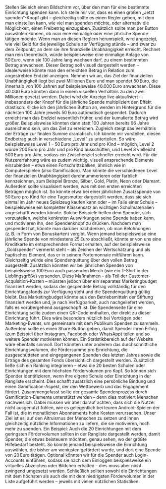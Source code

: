 
Stellen Sie sich einen Bildschirm vor, über den man für eine bestimmte Einrichtung spenden kann. Ich stelle mir vor, dass es einen großen „Jetzt spenden“-Knopf gibt – gleichzeitig sollte es einen Regler geben, mit dem man einstellen kann, wie viel man spenden möchte, oder alternativ die Möglichkeit, einen Freibetrag einzugeben. Zusätzlich sollte man per Button auswählen können, ob man eine einmalige oder eine jährliche Spende tätigen möchte.
Wenn man an diesen Reglern herumspielt, wird angezeigt, wie viel Geld für die jeweilige Schule zur Verfügung stünde – und zwar zu dem Zeitpunkt, an dem sie ihre finanzielle Unabhängigkeit erreicht. Rechnet man rein theoretisch, würde beispielsweise eine einmalige Anlage von 50 Euro, wenn sie 100 Jahre lang wachsen darf, zu einem bestimmten Betrag anwachsen. Dieser Betrag soll visuell dargestellt werden – idealerweise könnte man den erreichten Betrag in Relation zum angestrebten Endziel anzeigen. Nehmen wir an, das Ziel der finanziellen Unabhängigkeit liegt bei zwei Millionen Euro und man spendet 50 Euro, die innerhalb von 100 Jahren auf beispielsweise 40.000 Euro anwachsen. Diese 40.000 Euro könnten dann in einem visuellen Verhältnis zu den zwei Millionen gesetzt werden. Dabei wird die Anzeige live aktualisiert – insbesondere der Knopf für die jährliche Spende multipliziert den Effekt drastisch: Klicke ich den jährlichen Button an, werden im Hintergrund für die nächsten 100 Jahre jeweils 50 Euro automatisch gespendet. Dadurch erreicht man das Endziel wesentlich früher, und der kumulierte Betrag wird größer. Beispielsweise könnten dann statt 100 Jahren bereits 96 Jahre ausreichend sein, um das Ziel zu erreichen. Zugleich steigt das Verhältnis der Erträge zur finalen Summe dramatisch.
Ich könnte mir vorstellen, diesen Endbetrag auch in verschiedene „Level“ zu unterteilen. So wäre beispielsweise Level 1 – 50 Euro pro Jahr und pro Kind – möglich, Level 2 würde 200 Euro pro Jahr und pro Kind ausschütten, und Level 3 vielleicht 500 Euro pro Jahr, sodass ein Zwischenziel schneller erreicht wird.
Für die Nutzererfahrung wäre es zudem wichtig, visuell ansprechende Elemente einzubinden – etwa einen Fortschrittsbalken, ähnlich wie in Computerspielen (also Gamification). Man könnte die verschiedenen Level der finanziellen Unabhängigkeit durchnummerieren oder farblich kennzeichnen, zum Beispiel Bronze, Silber, Gold, Platin, Neon oder Diamant. Außerdem sollte visualisiert werden, was mit den ersten erreichten Beträgen möglich ist. So könnte etwa bei einer jährlichen Zusatzspende von 50 Euro pro Kind für eine Tagesmutter dargestellt werden, dass sie sich einmal im Jahr neues Spielzeug kaufen kann oder – im Falle einer Schule – beispielsweise ein kompletter Klassensatz an wichtigen Schulmaterialien angeschafft werden könnte. Solche Beispiele helfen dem Spender, sich vorzustellen, welche konkreten Auswirkungen seine Spende haben kann, und motivieren ihn, den Spendenknopf zu drücken.
Nachdem man gespendet hat, könnte man darüber nachdenken, ob man Belohnungen (z. B. in Form von Bonuskarten) vergibt. Wenn jemand beispielsweise eine jährliche Spende von mindestens 25 Euro abschließt, könnte er von uns eine Kreditkarte im entsprechenden Format erhalten, auf der beispielsweise „Goldspender“ vermerkt steht – als Zeichen der Wertschätzung und als haptisches Element, das er in seinem Portemonnaie mitführen kann. Gleichzeitig würde eine Spendenquittung über den vollen Betrag ausgestellt. Zusätzlich könnten wir bei jährlichen Spenden von beispielsweise 100 Euro auch passenden Merch (wie ein T-Shirt in der Lieblingsgröße) versenden. Diese Maßnahmen – als Teil der Customer-Acquisition-Kosten – müssten jedoch über ein separates Marketingbudget finanziert werden, sodass der gespendete Betrag vollständig für den Einrichtungsfonds zur Verfügung steht und die Spendenquittung gültig bleibt. Das Marketingbudget könnte aus den Betriebsmitteln der Stiftung finanziert werden und, je nach Verfügbarkeit, auch nachgeliefert werden, falls es vorübergehend ausgeschöpft ist.
Die Spendenseite für eine Einrichtung sollte zudem einen QR-Code enthalten, der direkt zu dieser Einrichtung führt. Dies wäre besonders nützlich bei Vorträgen oder Marketing-Events, um gemeinsam mit dem Publikum Spenden zu sammeln. Außerdem sollte es einen Share-Button geben, damit Spender ihren Erfolg (zum Beispiel über Instagram, Facebook oder WhatsApp) teilen und so weitere Spender motivieren können.
Ein Statistikbereich auf der Website wäre ebenfalls sinnvoll. Dort könnten unter anderem das durchschnittliche Einrichtungsvolumen, die Fördersumme pro Einrichtung, die ausgeschütteten und eingegangenen Spenden des letzten Jahres sowie die Erträge des gesamten Fonds übersichtlich dargestellt werden. Zusätzlich ließe sich ein Ranking integrieren – etwa die 20 besten Schulen oder Einrichtungen mit dem höchsten Fördervolumen pro Kopf. So können sich Spender identifizieren, wenn ihre eigene Schule oder Einrichtung in der Rangliste erscheint. Dies schafft zusätzlich eine persönliche Bindung und einen Gamification-Aspekt, der den Wettbewerb und das Engagement fördert.
Zusammengefasst sollte der gesamte Spendenprozess durch Gamification-Elemente unterstützt werden – denn dies motiviert Menschen nachweislich. Dabei müssen wir aber darauf achten, dass sich die Nutzer nicht ausgenutzt fühlen, wie es gelegentlich bei teuren Android-Spielen der Fall ist, die in monatlichen Abonnements hohe Kosten verursachen. Unser Ziel ist es, auf den Altruismus der Menschen zu setzen und ihnen gleichzeitig nützliche Informationen zu liefern, die sie motivieren, noch mehr zu spenden.
Ein Beispiel: Auch die 20 Einrichtungen mit dem geringsten Fördervolumen sollten in der Rangliste dargestellt werden, damit Spender, die etwas beisteuern möchten, genau sehen, wo der größte Hilfebedarf besteht. So könnte jemand beispielsweise die Einrichtung auswählen, die bisher am wenigsten gefördert wurde, und dort eine Spende von 20 Euro tätigen. Optional könnten wir für die Spender auch Login-Accounts einführen, sodass sie nach dem Einloggen beispielsweise ein virtuelles Abzeichen oder Bildchen erhalten – dies muss aber nicht zwingend umgesetzt werden.
Schließlich sollten sowohl die Einrichtungen mit dem höchsten als auch die mit dem niedrigsten Fördervolumen in der Liste aufgeführt werden – jeweils mit vielen nützlichen Statistiken.
